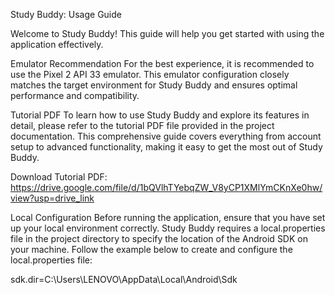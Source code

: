 Study Buddy: Usage Guide

Welcome to Study Buddy! This guide will help you get started with using the application effectively.

Emulator Recommendation
For the best experience, it is recommended to use the Pixel 2 API 33 emulator. This emulator configuration closely matches the target environment for Study Buddy and ensures optimal performance and compatibility.

Tutorial PDF
To learn how to use Study Buddy and explore its features in detail, please refer to the tutorial PDF file provided in the project documentation. This comprehensive guide covers everything from account setup to advanced functionality, making it easy to get the most out of Study Buddy.

Download Tutorial PDF: https://drive.google.com/file/d/1bQVlhTYebqZW_V8yCP1XMlYmCKnXe0hw/view?usp=drive_link

Local Configuration
Before running the application, ensure that you have set up your local environment correctly. Study Buddy requires a local.properties file in the project directory to specify the location of the Android SDK on your machine.
Follow the example below to create and configure the local.properties file:

sdk.dir=C\:\\Users\\LENOVO\\AppData\\Local\\Android\\Sdk
